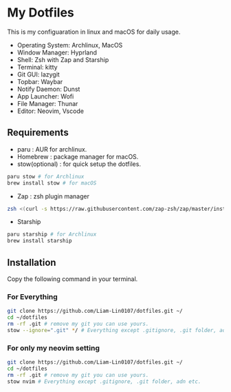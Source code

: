# My Dotfiles
This is my configuaration in linux and macOS for daily usage.
* Operating System: Archlinux, MacOS
* Window Manager: Hyprland
* Shell: Zsh with Zap and Starship
* Terminal: kitty 
* Git GUI: lazygit
* Topbar: Waybar
* Notify Daemon: Dunst
* App Launcher: Wofi
* File Manager: Thunar
* Editor: Neovim, Vscode 

## Requirements
* paru : AUR for archlinux.
* Homebrew : package manager for macOS.
* stow(optional) : for quick setup the dotfiles.
```bash
paru stow # for Archlinux
brew install stow # for macOS
```
* Zap : zsh plugin manager
```zsh
zsh <(curl -s https://raw.githubusercontent.com/zap-zsh/zap/master/install.zsh)
```
* Starship
```zsh
paru starship # for Archlinux
brew install starship
```
## Installation
Copy the following command in your terminal.
### For Everything
```bash
git clone https://github.com/Liam-Lin0107/dotfiles.git ~/
cd ~/dotfiles
rm -rf .git # remove my git you can use yours.
stow --ignore=".git" */ # Everything except .gitignore, .git folder, adn etc.
```
### For only my neovim setting
```bash
git clone https://github.com/Liam-Lin0107/dotfiles.git ~/
cd ~/dotfiles
rm -rf .git # remove my git you can use yours.
stow nvim # Everything except .gitignore, .git folder, adn etc.
```
